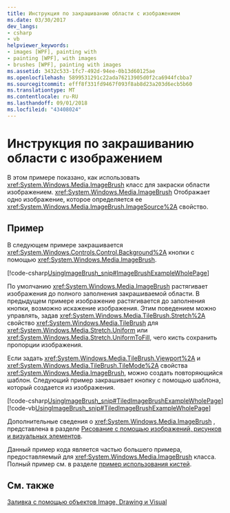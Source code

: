 ```yaml
---
title: Инструкция по закрашиванию области с изображением
ms.date: 03/30/2017
dev_langs:
- csharp
- vb
helpviewer_keywords:
- images [WPF], painting with
- painting [WPF], with images
- brushes [WPF], painting with images
ms.assetid: 3432c533-1fc7-492d-94ee-0b13d60125ae
ms.openlocfilehash: 5899531291c22ada76213905d0f2ca6944fcbba7
ms.sourcegitcommit: efff8f331fd9467f093f8ab8d23a203d6ecb5b60
ms.translationtype: MT
ms.contentlocale: ru-RU
ms.lasthandoff: 09/01/2018
ms.locfileid: "43408024"
---
```

# <a name="how-to-paint-an-area-with-an-image"></a>Инструкция по закрашиванию области с изображением
В этом примере показано, как использовать <xref:System.Windows.Media.ImageBrush> класс для закраски области изображением. <xref:System.Windows.Media.ImageBrush> Отображает одно изображение, которое определяется ее <xref:System.Windows.Media.ImageBrush.ImageSource%2A> свойство.  
  
## <a name="example"></a>Пример  
 В следующем примере закрашивается <xref:System.Windows.Controls.Control.Background%2A> кнопки с помощью <xref:System.Windows.Media.ImageBrush>.  
  
 [!code-csharp[UsingImageBrush_snip#ImageBrushExampleWholePage](../../../../samples/snippets/csharp/VS_Snippets_Wpf/UsingImageBrush_snip/CSharp/PaintingWithImagesExample.cs#imagebrushexamplewholepage)]  
  
 По умолчанию <xref:System.Windows.Media.ImageBrush> растягивает изображения до полного заполнения закрашиваемой области. В предыдущем примере изображение растягивается до заполнения кнопки, возможно искажение изображения. Этим поведением можно управлять, задав <xref:System.Windows.Media.TileBrush.Stretch%2A> свойство <xref:System.Windows.Media.TileBrush> для <xref:System.Windows.Media.Stretch.Uniform> или <xref:System.Windows.Media.Stretch.UniformToFill>, чего кисть сохранить пропорции изображения.  
  
 Если задать <xref:System.Windows.Media.TileBrush.Viewport%2A> и <xref:System.Windows.Media.TileBrush.TileMode%2A> свойства <xref:System.Windows.Media.ImageBrush>, можно создать повторяющийся шаблон. Следующий пример закрашивает кнопку с помощью шаблона, который создается из изображения.  
  
 [!code-csharp[UsingImageBrush_snip#TiledImageBrushExampleWholePage](../../../../samples/snippets/csharp/VS_Snippets_Wpf/UsingImageBrush_snip/CSharp/TiledImageBrushExample.cs#tiledimagebrushexamplewholepage)]
 [!code-vb[UsingImageBrush_snip#TiledImageBrushExampleWholePage](../../../../samples/snippets/visualbasic/VS_Snippets_Wpf/UsingImageBrush_snip/VisualBasic/TiledImageBrushExample.vb#tiledimagebrushexamplewholepage)]  
  
 Дополнительные сведения о <xref:System.Windows.Media.ImageBrush> , представлена в разделе [Рисование с помощью изображений, рисунков и визуальных элементов](../../../../docs/framework/wpf/graphics-multimedia/painting-with-images-drawings-and-visuals.md).  
  
 Данный пример кода является частью большего примера, предоставляемый для <xref:System.Windows.Media.ImageBrush> класса. Полный пример см. в разделе [пример использования кистей](https://go.microsoft.com/fwlink/?LinkID=160005).  
  
## <a name="see-also"></a>См. также  
 [Заливка с помощью объектов Image, Drawing и Visual](../../../../docs/framework/wpf/graphics-multimedia/painting-with-images-drawings-and-visuals.md)
